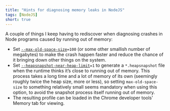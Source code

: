 ```yaml
---
title: "Hints for diagnosing memory leaks in NodeJS"
tags: [NodeJS]
short: true
---
```

A couple of things I keep having to rediscover when diagnosing crashes in Node programs caused by running out of memory:

* Set <code><a href="https://nodejs.org/api/cli.html#--max-old-space-sizesize-in-megabytes">--max-old-space-size</a>=100</code> (or some other smallish number of megabytes) to make the crash happen faster and reduce the chance of it bringing down other things on the system.
* Set <code><a href="https://nodejs.org/api/cli.html#--heapsnapshot-near-heap-limitmax_count">--heapsnapshot-near-heap-limit</a>=1</code> to generate a `*.heapsnapshot` file when the runtime thinks it’s close to running out of memory. This process takes a long time and a lot of memory of its own (seemingly roughly twice the heap size, more or less), so setting `max-old-space-size` to something relatively small seems mandatory when using this option, to avoid the snapshot process itself running out of memory.
* The resulting profile can be loaded in the Chrome developer tools’ Memory tab for viewing.
